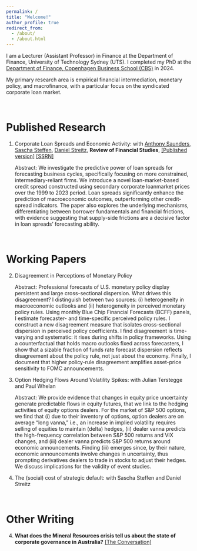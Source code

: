 ```yaml
---
permalink: /
title: "Welcome!"
author_profile: true
redirect_from: 
  - /about/
  - /about.html
---
```


I am a Lecturer (Assistant Professor) in Finance at the Department of Finance, University of Technology Sydney (UTS). I completed my PhD at the [Department of Finance, Copenhagen Business School (CBS)](https://www.cbs.dk/en/staff/aspfi) in 2024.

My primary research area is empirical financial intermediation, monetary policy, and macrofinance, with a particular focus on the syndicated corporate loan market. 

<br>

Published Research
======

1. Corporate Loan Spreads and Economic Activity: with [Anthony Saunders](https://www.stern.nyu.edu/faculty/bio/anthony-saunders), [Sascha Steffen](https://www.sascha-steffen.de/), [Daniel Streitz](https://sites.google.com/site/streitzdaniel/), **Review of Financial Studies**, [[Published version]](https://academic.oup.com/rfs/article/38/2/507/7918340?guestAccessKey=478e97d8-0d2f-481e-bb53-7669945bba3a&utm_source=authortollfreelink&utm_campaign=rfs&utm_medium=email) [[SSRN]](https://papers.ssrn.com/sol3/papers.cfm?abstract_id=3717358)  

    Abstract: We investigate the predictive power of loan spreads for forecasting business cycles, specifically focusing on more constrained, intermediary-reliant firms. We introduce a novel loan-market-based credit spread constructed using secondary corporate loanmarket prices over the 1999 to 2023 period. Loan spreads significantly enhance the prediction of macroeconomic outcomes, outperforming other credit-spread indicators. The paper also explores the underlying mechanisms, differentiating between borrower fundamentals and financial frictions, with evidence suggesting that supply-side frictions are a decisive factor in loan spreads’ forecasting ability.

<br>

Working Papers
======

2. Disagreement in Perceptions of Monetary Policy  

    Abstract: Professional forecasts of U.S. monetary policy display persistent and large cross-sectional dispersion. What drives this disagreement? I distinguish between two sources: (i) heterogeneity in macroeconomic outlooks and (ii) heterogeneity in perceived monetary policy rules. Using monthly Blue Chip Financial Forecasts (BCFF) panels, I estimate forecaster- and time-specific perceived policy rules. I construct a new disagreement measure that isolates cross-sectional dispersion in perceived policy coefficients. I find disagreement is time-varying and systematic: it rises during shifts in policy frameworks. Using a counterfactual that holds macro outlooks fixed across forecasters, I show that a sizable fraction of funds rate forecast dispersion reflects disagreement about the policy rule, not just about the economy. Finally, I document that higher policy-rule disagreement amplifies asset-price sensitivity to FOMC announcements.

3. Option Hedging Flows Around Volatility Spikes: with Julian Terstegge and Paul Whelan  

    Abstract: We provide evidence that changes in equity price uncertainty generate predictable flows in equity futures, that we link to the hedging activities of equity options dealers. For the market of S\&P 500 options, we find that (i) due to their inventory of options, option dealers are on average “long vanna,” i.e., an increase in implied volatility requires selling of equities to maintain (delta) hedges, (ii) dealer vanna predicts the high-frequency correlation between S\&P 500 returns and VIX changes, and (iii) dealer vanna predicts S\&P 500 returns around economic announcements. Finding (iii) emerges since, by their nature, economic announcements involve changes in uncertainty, thus prompting derivatives dealers to trade in stocks to adjust their hedges. We discuss implications for the validity of event studies.

4. The (social) cost of strategic default: with Sascha Steffen and Daniel Streitz
   
<br>

Other Writing
======

4. **What does the Mineral Resources crisis tell us about the state of corporate governance in Australia?** [[The Conversation]](https://theconversation.com/what-does-the-mineral-resources-crisis-tell-us-about-the-state-of-corporate-governance-in-australia-243038)
